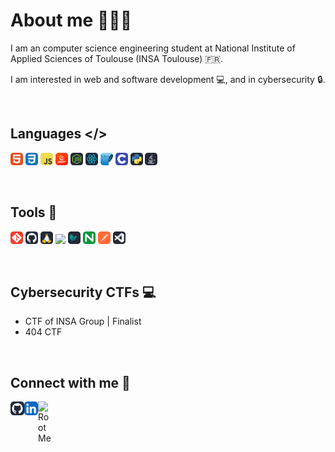 # About me 👨🏻‍💻

I am an computer science engineering student at National Institute of Applied Sciences of Toulouse (INSA Toulouse) 🇫🇷.

I am interested in web and software development 💻, and in cybersecurity 🔒.

<br/>

## Languages </>
<code><img height="20" src="https://github.com/tandpfun/skill-icons/blob/main/icons/HTML.svg"></code>
<code><img height="20" src="https://github.com/tandpfun/skill-icons/blob/main/icons/CSS.svg"></code>
<code><img height="20" src="https://github.com/tandpfun/skill-icons/blob/main/icons/JavaScript.svg"></code>
<code><img height="20" src="https://github.com/tandpfun/skill-icons/blob/main/icons/JQuery.svg"></code>
<code><img height="20" src="https://github.com/tandpfun/skill-icons/blob/main/icons/NodeJS-Dark.svg"></code> 
<code><img height="20" src="https://github.com/tandpfun/skill-icons/blob/main/icons/React-Dark.svg"></code>
<code><img height="20" src="https://github.com/tandpfun/skill-icons/blob/main/icons/SQLite.svg"></code>
<code><img height="20" src="https://github.com/tandpfun/skill-icons/blob/main/icons/C.svg"></code>
<code><img height="20" src="https://github.com/tandpfun/skill-icons/blob/main/icons/Python-Dark.svg"></code>
<code><img height="20" src="https://github.com/tandpfun/skill-icons/blob/main/icons/Java-Dark.svg"></code>

<br/>

## Tools 🔧
<code><img height="20" src="https://github.com/tandpfun/skill-icons/blob/main/icons/Git.svg"></code>
<code><img height="20" src="https://github.com/tandpfun/skill-icons/blob/main/icons/Github-Dark.svg"></code>
<code><img height="20" src="https://github.com/tandpfun/skill-icons/blob/main/icons/Linux-Dark.svg"></code>
<code><img height="20" src="https://github.com/tandpfun/skill-icons/blob/main/icons/Windows-Dark.svg"></code>
<code><img height="20" src="https://github.com/tandpfun/skill-icons/blob/main/icons/LaTeX-Dark.svg"></code>
<code><img height="20" src="https://github.com/tandpfun/skill-icons/blob/main/icons/Nginx.svg"></code> 
<code><img height="20" src="https://github.com/tandpfun/skill-icons/blob/main/icons/Postman.svg"></code>
<code><img height="20" src="https://github.com/tandpfun/skill-icons/blob/main/icons/VSCode-Dark.svg"></code>

<br/>

## Cybersecurity CTFs 💻
- CTF of INSA Group | Finalist<br/>
- 404 CTF<br/>

<br/>

## Connect with me 🤝
<a href="https://github.com/killianmarty/">
  <img align="left" alt="Github" width="22px" src="https://github.com/tandpfun/skill-icons/blob/main/icons/Github-Dark.svg" />
</a>

<a href="https://www.linkedin.com/in/killianmarty/">
  <img align="left" alt="Linkedin" width="22px" src="https://github.com/tandpfun/skill-icons/blob/main/icons/LinkedIn.svg" />
</a>

<a href="">
  <img align="left" alt="RootMe" width="22px" src="https://shop.root-me.org/cdn/shop/files/image.png?v=1686868887&width=600" />
</a>
